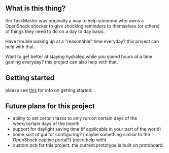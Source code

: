 ## **What is this thing?**

the TaskMaster was originally a way to help someone who owns a OpenShock shocker to give shocking reminders to themselves (or others) of things they need to do on a day to day basis.

Have trouble waking up at a "reasonable" time everyday? this project can help with that.

Want to get better at staying hydrated while you spend hours at a time gaming everyday? this project can also help with that.

## **Getting started**
please see [this](docs/getting%20started.md) for info on getting started.

## **Future plans for this project**

* ability to set certain tasks to only run on certain days of the week/certain days of the month
* support for daylight saving time (if applicable in your part of the world)
* some sort of gui for configuring? (maybe something similar to the OpenShock captive portal?) (need help with)
* custom pcb for this project, the current prototype is built on protoboard.
